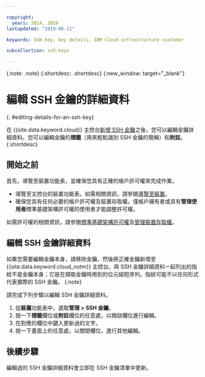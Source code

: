 ```yaml
---

copyright:
  years: 2014, 2019
lastupdated: "2019-06-11"

keywords: SSH key, key details, IBM Cloud infrastructure customer

subcollection: ssh-keys

---
```


{:note: .note}
{:shortdesc: .shortdesc}
{:new_window: target="_blank"}

# 編輯 SSH 金鑰的詳細資料
{: #editing-details-for-an-ssh-key}

在 {{site.data.keyword.cloud}} 主控台[新增 SSH 金鑰](/docs/infrastructure/ssh-keys?topic=ssh-keys-adding-an-ssh-key#adding-an-ssh-key)之後，您可以編輯金鑰詳細資料。您可以編輯金鑰的**標籤**（用來輕鬆識別 SSH 金鑰的簡稱）和**附註**。
{:shortdesc}

## 開始之前
首先，導覽至裝置功能表，並確保您具有正確的帳戶許可權來完成作業。

* 導覽至主控台的裝置功能表。如需相關資訊，請參閱[導覽至裝置](/docs/infrastructure/ssh-keys?topic=virtual-servers-navigating-devices)。
* 確保您具有任何必要的帳戶許可權及裝置存取權。僅帳戶擁有者或具有**管理使用者**標準基礎架構許可權的使用者才能調整許可權。

如需許可權的相關資訊，請參閱[標準基礎架構許可權](/docs/iam?topic=iam-infrapermission#infrapermission)及[管理裝置存取權](/docs/vsi?topic=virtual-servers-managing-device-access)。

## 編輯 SSH 金鑰詳細資料

如果您需要編輯金鑰本身，請移除金鑰，然後將正確金鑰新增至 {{site.data.keyword.cloud_notm}} 主控台。與 SSH 金鑰詳細資料一起列出的指紋不是金鑰本身；它是在擷取金鑰時用到的位元組短序列。指紋可能不以任何形式代表實際的 SSH 金鑰。
{:note}

請完成下列步驟以編輯 SSH 金鑰詳細資料。

1. 從**裝置**功能表中，選取**管理 > SSH 金鑰**。 
2. 按一下**標籤**欄位或**附註**欄位的任意處，以開啟欄位進行編輯。
3. 在對應的欄位中鍵入更新過的文字。
4. 按一下畫面上的任意處，以關閉欄位，進行其他編輯。


## 後續步驟

編輯過的 SSH 金鑰詳細資料會立即在 SSH 金鑰清單中更新。
